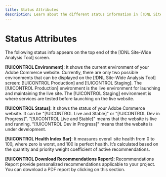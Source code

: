 ```yaml
---
title: Status Attributes
description: Learn about the different status information in [!DNL Site-Wide Analysis Tool]
---
```

# Status Attributes

The following status info appears on the top end of the [!DNL Site-Wide Analysis Tool] screen.

**[!UICONTROL Environment]**: It shows the current environment of your Adobe Commerce website. Currently, there are only two possible environments that can be displayed on the [!DNL Site-Wide Analysis Tool] screen: [!UICONTROL Production] and [!UICONTROL Staging]. The [!UICONTROL Production] environment is the live environment for launching and maintaining the live site. The [!UICONTROL Staging] environment is where services are tested before launching on the live website.

**[!UICONTROL Status]**: It shows the status of your Adobe Commerce website. It can be "[!UICONTROL Live and Stable]" or "[!UICONTROL Dev in Progress]". "[!UICONTROL Live and Stable]" means that the website is live and running. "[!UICONTROL Dev in Progress]" means that the website is under development.

**[!UICONTROL Health Index Bar]**: It measures overall site health from 0 to 100, where zero is worst, and 100 is perfect health. It’s calculated based on the quantity and priority weight coefficient of active recommendations.

**[!UICONTROL Download Recommendations Report]**: Recommendations Report provide personalized recommendations applicable to your project. You can download a PDF report by clicking on this section.

 

